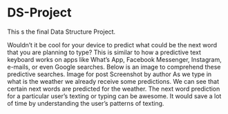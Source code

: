 # DS-Project
This s the final Data Structure Project.

Wouldn’t it be cool for your device to predict what could be the next word that you are planning to type? This is similar to how a predictive text keyboard works on apps like What’s App, Facebook Messenger, Instagram, e-mails, or even Google searches. Below is an image to comprehend these predictive searches.
Image for post
Screenshot by author
As we type in what is the weather we already receive some predictions. We can see that certain next words are predicted for the weather. The next word prediction for a particular user’s texting or typing can be awesome. It would save a lot of time by understanding the user’s patterns of texting.
